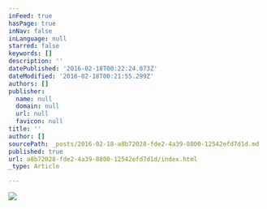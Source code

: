 ```yaml
---
inFeed: true
hasPage: true
inNav: false
inLanguage: null
starred: false
keywords: []
description: ''
datePublished: '2016-02-18T00:22:24.073Z'
dateModified: '2016-02-18T00:21:55.299Z'
authors: []
publisher:
  name: null
  domain: null
  url: null
  favicon: null
title: ''
author: []
sourcePath: _posts/2016-02-18-a8b72028-fde2-4a39-8800-12542efd7d1d.md
published: true
url: a8b72028-fde2-4a39-8800-12542efd7d1d/index.html
_type: Article

---
```

![](https://the-grid-user-content.s3-us-west-2.amazonaws.com/d9ba170c-6cb7-4ecb-97ae-86993daea91c.jpg)